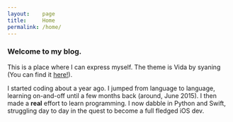 ```yaml
---
layout:    page
title:     Home
permalink: /home/
---
```


### Welcome to my blog.

This is a place where I can express myself. The theme is Vida by syaning (You can find it  [here!](http://github.com/syaning/vida)).

I started coding about a year ago. I jumped from language to language, learning on-and-off until a few months back (around, June 2015). I then made a **real** effort to learn programming. I now dabble in Python and Swift, struggling day to day in the quest to become a full fledged iOS dev.
